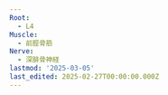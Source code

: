 ```yaml
---
Root:
  - L4
Muscle:
  - 前脛骨筋
Nerve:
  - 深腓骨神経
lastmod: '2025-03-05'
last_edited: 2025-02-27T00:00:00.000Z
---
```



